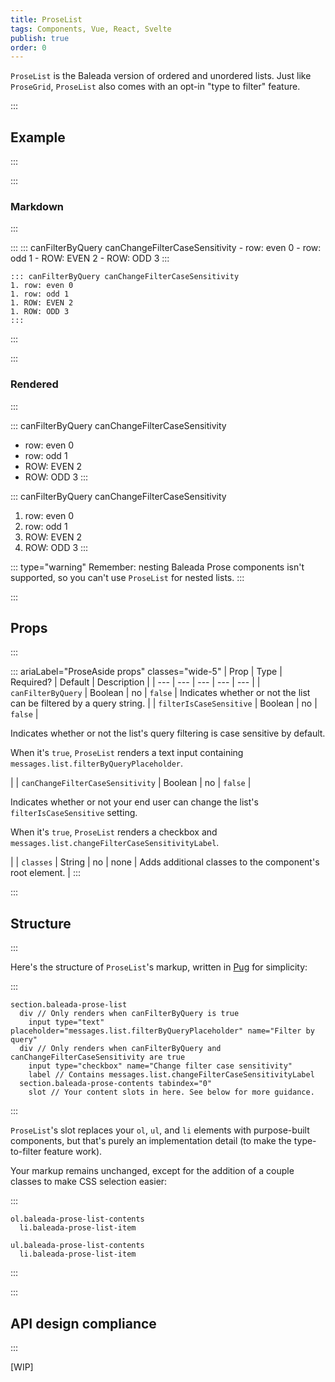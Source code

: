 ```yaml
---
title: ProseList
tags: Components, Vue, React, Svelte
publish: true
order: 0
---
```


`ProseList` is the Baleada version of ordered and unordered lists. Just like `ProseGrid`, `ProseList` also comes with an opt-in "type to filter" feature.


:::
## Example
:::

:::
### Markdown
:::

:::
    ::: canFilterByQuery canChangeFilterCaseSensitivity
    - row: even 0
    - row: odd 1
    - ROW: EVEN 2
    - ROW: ODD 3
    :::

    ::: canFilterByQuery canChangeFilterCaseSensitivity
    1. row: even 0
    1. row: odd 1
    1. ROW: EVEN 2
    1. ROW: ODD 3
    :::
:::


:::
### Rendered
:::

::: canFilterByQuery canChangeFilterCaseSensitivity
- row: even 0
- row: odd 1
- ROW: EVEN 2
- ROW: ODD 3
:::

::: canFilterByQuery canChangeFilterCaseSensitivity
1. row: even 0
2. row: odd 1
3. ROW: EVEN 2
4. ROW: ODD 3
:::

::: type="warning"
Remember: nesting Baleada Prose components isn't supported, so you can't use `ProseList` for nested lists.
:::


:::
## Props
:::

::: ariaLabel="ProseAside props" classes="wide-5"
| Prop | Type | Required? | Default | Description |
| --- | --- | --- | --- | --- |
| `canFilterByQuery` | Boolean | no | `false` | Indicates whether or not the list can be filtered by a query string. |
| `filterIsCaseSensitive` | Boolean | no | `false` | <p>Indicates whether or not the list's query filtering is case sensitive by default.</p><p>When it's `true`, `ProseList` renders a text input containing `messages.list.filterByQueryPlaceholder`.</p> |
| `canChangeFilterCaseSensitivity` | Boolean | no | `false` | <p>Indicates whether or not your end user can change the list's `filterIsCaseSensitive` setting.</p><p>When it's `true`, `ProseList` renders a checkbox and `messages.list.changeFilterCaseSensitivityLabel`.</p> |
| `classes` | String | no | none | Adds additional classes to the component's root element. |
:::


:::
## Structure
:::

Here's the structure of `ProseList`'s markup, written in [Pug](https://github.com/pugjs/pug#syntax) for simplicity:

:::
```pug
section.baleada-prose-list
  div // Only renders when canFilterByQuery is true
    input type="text" placeholder="messages.list.filterByQueryPlaceholder" name="Filter by query"
  div // Only renders when canFilterByQuery and canChangeFilterCaseSensitivity are true
    input type="checkbox" name="Change filter case sensitivity"
    label // Contains messages.list.changeFilterCaseSensitivityLabel
  section.baleada-prose-contents tabindex="0"
    slot // Your content slots in here. See below for more guidance.
```
:::

`ProseList`'s slot replaces your `ol`, `ul`, and `li` elements with purpose-built components, but that's purely an implementation detail (to make the type-to-filter feature work).

Your markup remains unchanged, except for the addition of a couple classes to make CSS selection easier:

:::
```pug
ol.baleada-prose-list-contents
  li.baleada-prose-list-item

ul.baleada-prose-list-contents
  li.baleada-prose-list-item
```
:::


:::
## API design compliance
:::

[WIP]

<!-- ::: ariaLabel="A table showing ProseAside's API design compliance"  classes="wide-1 wide-3"
| Spec | Compliance status | Notes |
| --- | --- | --- |
::: -->
